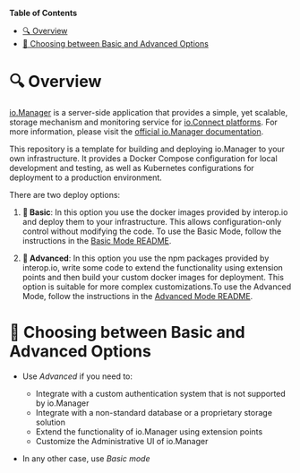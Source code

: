 **Table of Contents**

- [🔍 Overview](#-overview)
- [🔧 Choosing between Basic and Advanced Options](#-choosing-between-basic-and-advanced-options)

# 🔍 Overview
  
[io.Manager](https://interop.io/products/io-manager/) is a server-side application that provides a simple, yet scalable, storage mechanism and monitoring service for [io.Connect platforms](https://interop.io/products/io-connect/). For more information, please visit the [official io.Manager documentation](https://docs.interop.io/manager/overview/index.html).

This repository is a template for building and deploying io.Manager to your own infrastructure. It provides a Docker Compose configuration for local development and testing, as well as Kubernetes configurations for deployment to a production environment.

There are two deploy options:

1. **🌱 Basic**: In this option you use the docker images provided by interop.io and deploy them to your infrastructure. This allows configuration-only control without modifying the code. To use the Basic Mode, follow the instructions in the [Basic Mode README](./1-basic/README.md).
  
2. **🌳 Advanced**: In this option you use the npm packages provided by interop.io, write some code to extend the functionality using extension points and then build your custom docker images for deployment. This option is suitable for more complex customizations.To use the Advanced Mode, follow the instructions in the [Advanced Mode README](./2-advanced/README.md).

# 🔧 Choosing between Basic and Advanced Options

* Use *Advanced* if you need to:
  - Integrate with a custom authentication system that is not supported by io.Manager
  - Integrate with a non-standard database or a proprietary storage solution
  - Extend the functionality of io.Manager using extension points
  - Customize the Administrative UI of io.Manager
  
* In any other case, use *Basic mode*